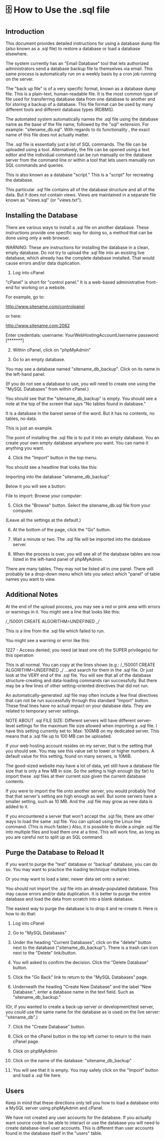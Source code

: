 # 🗄️ How to Use the .sql file 

## Introduction

This document provides detailed instructions for using a database dump file
(also known as a .sql file) to restore a database or load a database elsewhere.

The system currently has an "Email Database" tool that lets authorized
administrators send a database backup file to themselves via email. This same
process is automatically run on a weekly basis by a cron job running on the
server.

The "back up file" is of a very specific format, known as a database dump file.
This is a plain-text, human-readable file. It is the most common type of file
used for transferring database data from one database to another and for storing
a backup of a database. This file format can be used by many different tools and
different database types (RDBMS).

The automated system automatically names the .sql file using the database name
as the base of the file name, followed by the "sql" extension. For example:
"sitename_db.sql". With regards to its functionality , the exact name of this
file does not actually matter.

The .sql file is essentially just a list of SQL commands. The file can be
uploaded using a tool. Alternatively, the file can be opened using a text editor
and the individual command can be run manually on the database server from the
command line or within a tool that lets users manually run SQL commands and
queries.

This is also known as a database "script." This is a "script" for recreating the
database.

This particular .sql file contains all of the database structure and all of the
data. But it does not contain views. Views are maintained in a separate file
known as "views.sql" (or "views.txt").

## Installing the Database

There are various ways to install a .sql file on another database. These
instructions provide one specific way for doing so, a method that can be done
using only a web browser.

WARNING: These are instructions for installing the database in a clean, empty
database. Do not try to upload the .sql file into an existing live database,
which already has the complete database installed. That would cause errors
and/or data duplication.

1. Log into cPanel

"cPanel" is short for "control panel." It is a web-based administrative
front-end for working on a website.

For example, go to:

<http://www.sitename.com/controlpanel>

or here:

<http://www.sitename.com:2082>

Enter credentials: username: YourWebHostingAccountUsername password: [*******]

2. Within cPanel, click on "phpMyAdmin"

3. Go to an empty database.

You may see a database named "sitename_db_backup". Click on its name in the
left-hand panel.

(If you do not see a database to use, you will need to create one using the
"MySQL Databases" from within cPanel.)

You should see that the "sitename_db_backup" is empty. You should see a note at
the top of the screen that says "No tables found in database."

It is a database in the barest sense of the word. But it has no contents, no
tables, no data.

This is just an example.

The point of installing the .sql file is to put it into an empty database. You
an create your own empty database anywhere you want. You can name it anything
you want.

4. Click the "Import" button in the top menu.

You should see a headline that looks like this:

Importing into the database "sitename_db_backup"

Below it you will see a button:

File to import: Browse your computer:

5. Click the "Browse" button. Select the sitename_db.sql file from your
   computer.

(Leave all the settings at the default.)

6. At the bottom of the page, click the "Go" button.

7. Wait a minute or two. The .sql file will be imported into the database
   server.

8. When the process is over, you will see all of the database tables are now
   listed in the left-hand panel of phpMyAdmin.

There are many tables. They may not be listed all in one panel. There will
probably be a drop-down menu which lets you select which "panel" of table names
you want to view.

## Additional Notes

At the end of the upload process, you may see a red or pink area with errors or
warnings in it. You might see a line that looks like this:

/_!50001 CREATE ALGORITHM=UNDEFINED _/

This is a line from the .sql file which failed to run.

You might see a warning or error like this:

1227 - Access denied; you need (at least one of) the SUPER privilege(s) for this
operation

This is all normal. You can copy at the lines shown (e.g.: /_!50001 CREATE
ALGORITHM=UNDEFINED _/ ...and search for them in the .sql file. Or just look at
the VERY end of the .sql file. You will see that all of the database
structure-creating and data-loading commands ran successfully. But there may be
a few lines of other setting-oriented directives that did not run.

An automatically-generated .sql file may often include a few final directives
that can not be run successfully through this standard "Import" button. These
final lines have no actual impact on your database data. They are related to
temporary server settings.

NOTE ABOUT .sql FILE SIZE: Different servers will have different server-level
settings for the maximum file size allowed when importing a .sql file. I have
this setting currently set to: Max: 100MiB on my dedicated server. This means
that a .sql file up to 100 MB can be uploaded.

If your web hosting account resides on my server, that is the setting that you
should see. You may see this value set to lower or higher numbers. A default
value for this setting, found on many servers, is 10MiB.

The good-sized website may have a lot of data, yet still have a database file
size that is only a few MB in size. So the setting is high enough (by far) to
import these .sql files at their current size given the current database
contents.

If you were to import the file onto another server, you would probably find that
that server's setting are high enough as well. But some servers have a smaller
setting, such as 10 MB. And the .sql file may grow as new data is added to it.

If you encountered a server that won't accept the .sql file, there are other
ways to load the same .sql file. You can upload using the Linux line command.
(This is much faster.) Also, it is possible to divide a single .sql file into
multiple files and load them one at a time. This will work fine, as long as you
are careful not to split up an SQL command.

## Purge the Database to Reload It

If you want to purge the "test" database or "backup" database, you can do so.
You may want to practice the loading technique multiple times.

Or you may want to load a later, newer data set onto a server.

You should not import the .sql file into an already-populated database. This may
cause errors and/or data duplication. It is better to purge the entire database
and load the data from scratch into a blank database.

The easiest way to purge the database is to drop it and re-create it. Here is
how to do that:

1. Log into cPanel

2. Go to "MySQL Databases"

3. Under the heading "Current Databases", click on the "delete" button next to
   the database ("sitename_db_backup"). There is a trash can icon next to the
   "Delete" link/button.

4. You will asked to confirm the decision. Click the "Delete Database" button.

5. Click the "Go Back" link to return to the "MySQL Databases" page.

6. Underneath the heading "Create New Database" and the label "New Database:",
   enter a database name in the text field. Such as "sitename_db_backup."

(Or, if you wanted to create a back-up server or development/test server, you
could use the same name for the database as is used on the live server:
"sitename_db".)

7. Click the "Create Database" button.

8. Click on the cPanel button in the top left corner to return to the main
   cPanel page.

9. Click on phpMyAdmin

10. Click on the name of the database: "sitename_db_backup"

11. You will see that it is empty. You may safely click on the "Import" button
    and load a .sql file here.

## Users

Keep in mind that these directions only tell you how to load a database onto a
MySQL server using phpMyAdmin and cPanel.

We have not created any user accounts for the database. If you actually want
source code to be able to interact or use the database you will need to create
database-level user accounts. This is different than user accounts found in the
database itself in the "users" table.
